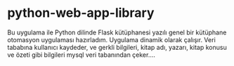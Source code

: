 # python-web-app-library
Bu uygulama ile Python dilinde Flask kütüphanesi yazılı genel bir kütüphane otomasyon uygulaması hazırladım.
Uygulama dinamik olarak çalışır. Veri tababına kullanıcı kaydeder, ve gerkli bilgileri, kitap adı, yazarı, kitap konusu ve özeti gibi bilgileri mysql veri tabanından çeker....
